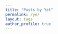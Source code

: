 ```yaml
---
title: "Posts by Yet"
permalink: /ye/
layout: tags
author_profile: true
---
```

<!--stackedit_data:
eyJoaXN0b3J5IjpbLTE3MTY3MTExNjVdfQ==
-->